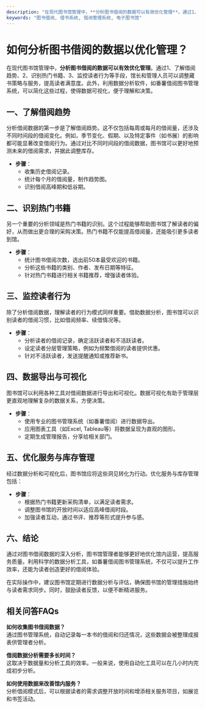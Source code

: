 ```yaml
---
description: "在现代图书馆管理中，**分析图书借阅的数据可以有效优化管理**。通过1、了解借阅趋势、2、识别热门书籍、3、监控读者行为等手段，馆长和管理人员可以调整藏书策略与服务，提高读者满意度。此外，利用数据分析软件，如番薯借阅图书管理系统，可以简化这些过程，使得数据可视化，便于理解和决策。"
keywords: "图书借阅, 借书系统, 借阅管理系统, 电子图书馆"
---
```

# 如何分析图书借阅的数据以优化管理？

在现代图书馆管理中，**分析图书借阅的数据可以有效优化管理**。通过1、了解借阅趋势、2、识别热门书籍、3、监控读者行为等手段，馆长和管理人员可以调整藏书策略与服务，提高读者满意度。此外，利用数据分析软件，如番薯借阅图书管理系统，可以简化这些过程，使得数据可视化，便于理解和决策。

## 一、了解借阅趋势

分析借阅数据的第一步是了解借阅趋势。这不仅包括每周或每月的借阅量，还涉及不同时间段的借阅变化。例如，季节变化、假期、以及特定事件（如书展）的影响都可能显著改变借阅行为。通过对比不同时间段的借阅数据，图书馆可以更好地预测未来的借阅需求，并据此调整库存。

- **步骤**：
  - 收集历史借阅记录。
  - 统计每个月的借阅量，制作趋势图。
  - 识别借阅高峰期和低谷期。

## 二、识别热门书籍

另一个重要的分析领域是热门书籍的识别。这个过程能够帮助图书馆了解读者的偏好，从而做出更合理的采购决策。热门书籍不仅能提高借阅量，还能吸引更多读者到馆。

- **步骤**：
  - 统计图书借阅次数，选出前50本最受欢迎的书籍。
  - 分析这些书籍的类别、作者、发布日期等特征。
  - 针对热门书籍进行相关书籍推荐，增强读者体验。

## 三、监控读者行为

除了分析借阅数据，理解读者的行为模式同样重要。借助数据分析，图书馆可以识别读者的借阅习惯，比如借阅频率、续借情况等。

- **步骤**：
  - 分析读者的借阅记录，确定活跃读者和不活跃读者。
  - 设定读者分层管理策略，例如为频繁借阅的读者提供优惠。
  - 针对不活跃读者，发送提醒通知或推荐新书。

## 四、数据导出与可视化

图书馆可以利用各种工具对借阅数据进行导出和可视化。数据可视化有助于管理层更直观地理解复杂的数据关系，方便决策。

- **步骤**：
  - 使用专业的图书管理系统（如番薯借阅）进行数据导出。
  - 应用图表工具（如Excel, Tableau等）将数据呈现为直观的图形。
  - 定期生成管理报告，分享给相关部门。

## 五、优化服务与库存管理

经过数据分析和可视化后，图书馆应将这些洞见转化为行动。优化服务与库存管理包括：
  
- **步骤**：
  - 根据热门书籍更新采购清单，以满足读者需求。
  - 调整图书馆的开放时间以适应高峰借阅时段。
  - 加强读者互动，通过书评、推荐等形式提升参与感。

## 六、结论

通过对图书借阅数据的深入分析，图书馆管理者能够更好地优化馆内运营，提高服务质量。利用科学的数据分析工具，如番薯借阅图书管理系统，不仅可以提升工作效率，还能为读者创造更好的借阅体验。

在实际操作中，建议图书馆定期进行数据分析与评估，确保图书馆的管理措施始终与读者需求同步。同时，鼓励读者反馈，以便不断精进服务。

## 相关问答FAQs

**如何收集图书借阅数据？**  
通过图书管理系统，自动记录每一本书的借阅和归还情况，这些数据会被整理成报表供管理者分析。

**借阅数据分析需要多长时间？**  
这取决于数据量和分析工具的效率。一般来说，使用自动化工具可以在几小时内完成初步分析。

**如何使用数据来改善馆内服务？**  
分析借阅模式后，可以根据读者的需求调整开放时间和增添相关服务项目，如展览和书签活动。
